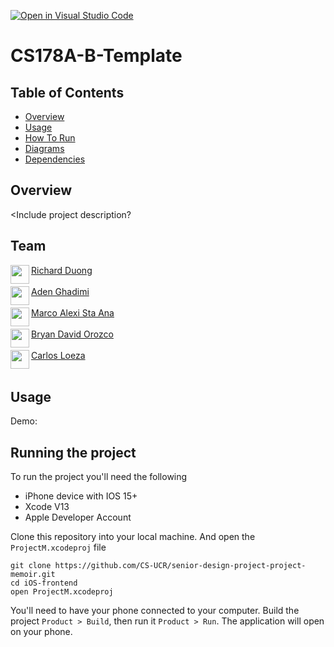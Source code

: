 [![Open in Visual Studio Code](https://classroom.github.com/assets/open-in-vscode-f059dc9a6f8d3a56e377f745f24479a46679e63a5d9fe6f495e02850cd0d8118.svg)](https://classroom.github.com/online_ide?assignment_repo_id=5825889&assignment_repo_type=AssignmentRepo)
# CS178A-B-Template

## Table of Contents
- [Overview](#overview)
- [Usage](#usage)
- [How To Run](#how-to-run)
- [Diagrams](#diagrams)
- [Dependencies](#dependencies)

## Overview
<Include project description?

## Team
<a href="https://www.linkedin.com/in/richardvduong/" target="_blank"><img src="http://richardduong.com/resources/profile-picture1.jpg" align="left" height="30px">Richard Duong</a><br><br>
<a href= "https://www.linkedin.com/in/adenghadimi/" target="_blank"><img src= "https://aghad.github.io/me.jpg" align="left" height ="30px"> Aden Ghadimi</a><br><br>
<a href= "https://www.linkedin.com/in/marco-alexi-sta-ana-946556209/" target="_blank"><img src= "https://media-exp1.licdn.com/dms/image/C4D03AQED53VHwi5a-g/profile-displayphoto-shrink_800_800/0/1621479166911?e=1651104000&v=beta&t=knTTtq9Wj6yUSvwSAy4dSPhNSJ8sKcu8fbTLyJLD5DM" align="left" height ="30px"> Marco Alexi Sta Ana</a><br><br>
<a href= "https://www.linkedin.com/in/bryan-david-orozco/" target="_blank"><img src= "https://media-exp1.licdn.com/dms/image/C5603AQHknNYQzzy1dA/profile-displayphoto-shrink_800_800/0/1583603736185?e=1651104000&v=beta&t=beQWS9yjJGBXebEDR6atxmxicFB8uELlHMAqPOqrQpY" align="left" height ="30px"> Bryan David Orozco</a><br><br>
<a href= "https://www.linkedin.com/in/carlos-loeza/" target="_blank"><img src= "https://media-exp1.licdn.com/dms/image/D4D35AQG67BCBOrd1-g/profile-framedphoto-shrink_800_800/0/1639428474501?e=1645902000&v=beta&t=vzAB3adjgg_4Ru9iRcAvs1j2CGyWvIHA4whHIkjsIm8" align="left" height ="30px"> Carlos Loeza</a><br><br>

## Usage
Demo: <Link to youtube video>

<Screenshot of application>

## Running the project
To run the project you'll need the following
 - iPhone device with IOS 15+
 - Xcode V13
 - Apple Developer Account

Clone this repository into your local machine. And open the `ProjectM.xcodeproj` file
```shell
git clone https://github.com/CS-UCR/senior-design-project-project-memoir.git
cd iOS-frontend
open ProjectM.xcodeproj
```
You'll need to have your phone connected to your computer. Build the project `Product > Build`, then run it `Product > Run`. The application will open on your phone.

